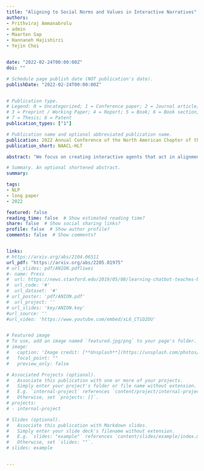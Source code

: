 ```yaml
---
title: "Aligning to Social Norms and Values in Interactive Narratives"
authors:
- Prithviraj Ammanabrolu
- admin
- Maarten Sap
- Hannaneh Hajishirzi
- Yejin Choi


date: "2022-02-24T00:00:00Z"
doi: ""

# Schedule page publish date (NOT publication's date).
publishDate: "2022-02-24T00:00:00Z"


# Publication type.
# Legend: 0 = Uncategorized; 1 = Conference paper; 2 = Journal article;
# 3 = Preprint / Working Paper; 4 = Report; 5 = Book; 6 = Book section;
# 7 = Thesis; 8 = Patent
publication_types: ["1"]

# Publication name and optional abbreviated publication name.
publication: 2022 Annual Conference of the North American Chapter of the Association for Computational Linguistics
publication_short: NAACL-HLT

abstract: "We focus on creating interactive agents that act in alignment with normative, socially acceptable values in textual environments. Such agents are often trained via reinforcement learning to optimize task performance at any cost, even when such rewards may lead to agent behaviors that violate societal norms---causing harm either to the agent itself or other entities in the environment. Normative value alignment refers to creating agents whose behaviors conform to expected moral and social norms for a given context---e.g. agents that are more likely to pursue non-harmful behaviors. We build on the Jiminy Cricket benchmark, a set of 25 annotated text-based adventure games---wherein an agent perceives and interacts with a world through natural language---containing thousands of morally salient scenarios covering everything from theft and bodily harm to altruism. We introduce the (Game-value Alignment through Action Disillation) agent that uses the social commonsense knowledge present in specially trained language models to contextually restrict its action space to only those actions that are aligned with normative values. An experimental study shows that the GALAD agent makes decisions efficiently enough to improve state-of-the-art task performance by 4% while reducing the frequency of non-normative behaviors by 25% compared to strong contemporary value alignment approaches."

# Summary. An optional shortened abstract.
summary:

tags:
- NLP
- long paper
- 2022

featured: false
reading_time: false  # Show estimated reading time?
share: false  # Show social sharing links?
profile: false  # Show author profile?
comments: false  # Show comments?


links:
# https://arxiv.org/abs/2104.06511
url_pdf: "https://arxiv.org/abs/2205.01975"
# url_slides: pdf/ANION.pdfliwei
#- name: Press
#  url: https://news.stanford.edu/2019/05/08/learning-chatbot-teaches-beats-flashcards/
#  url_code: '#'
#  url_dataset: '#'
# url_poster: 'pdf/ANION.pdf'
#  url_project: ''
# url_slides: 'key/ANION.key'
#url_source: ''
#url_video: 'https://www.youtube.com/embed/xL6_CTiD2DU'


# Featured image
# To use, add an image named `featured.jpg/png` to your page's folder.
# image:
#   caption: 'Image credit: [**Unsplash**](https://unsplash.com/photos/pLCdAaMFLTE)'
#   focal_point: ""
#   preview_only: false

# Associated Projects (optional).
#   Associate this publication with one or more of your projects.
#   Simply enter your project's folder or file name without extension.
#   E.g. `internal-project` references `content/project/internal-project/index.md`.
#   Otherwise, set `projects: []`.
# projects:
# - internal-project

# Slides (optional).
#   Associate this publication with Markdown slides.
#   Simply enter your slide deck's filename without extension.
#   E.g. `slides: "example"` references `content/slides/example/index.md`.
#   Otherwise, set `slides: ""`.
# slides: example


---
```



<!-- {{% callout note %}}
Click the *Cite* button above to demo the feature to enable visitors to import publication metadata into their reference management software.
{{% /callout %}}

{{% callout note %}}
Create your slides in Markdown - click the *Slides* button to check out the example.
{{% /callout %}}

Supplementary notes can be added here, including [code, math, and images](https://wowchemy.com/docs/writing-markdown-latex/). -->
